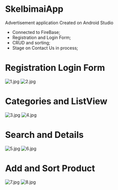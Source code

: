 # SkelbimaiApp

Advertisement application Created on Android Studio<br />
* Connected to FireBase;<br />
* Registration and Login Form;<br />
* CRUD and sorting;<br />
* Stage on Contact Us in process;<br />


# Registration Login Form
![1.jpg](https://github.com/Rafleone/SkelbimaiApp/blob/master/1.jpg)
![2.jpg](https://github.com/Rafleone/SkelbimaiApp/blob/master/2.jpg)
# Categories and ListView
![3.jpg](https://github.com/Rafleone/SkelbimaiApp/blob/master/3.jpg)
![4.jpg](https://github.com/Rafleone/SkelbimaiApp/blob/master/4.jpg)
# Search and Details
![5.jpg](https://github.com/Rafleone/SkelbimaiApp/blob/master/5.jpg)
![6.jpg](https://github.com/Rafleone/SkelbimaiApp/blob/master/6.jpg)
# Add and Sort Product
![7.jpg](https://github.com/Rafleone/SkelbimaiApp/blob/master/7.jpg)
![8.jpg](https://github.com/Rafleone/SkelbimaiApp/blob/master/8.jpg)
